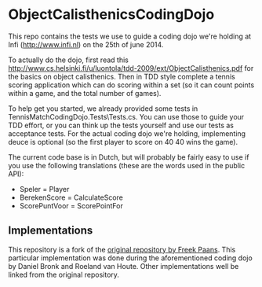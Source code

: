 ObjectCalisthenicsCodingDojo
============================
This repo contains the tests we use to guide a coding dojo we're holding at Infi (http://www.infi.nl) on the 25th of june 2014.

To actually do the dojo, first read this http://www.cs.helsinki.fi/u/luontola/tdd-2009/ext/ObjectCalisthenics.pdf for the basics on object calisthenics. Then in TDD style complete a tennis scoring application which can do scoring within a set (so it can count points within a game, and the total number of games). 

To help get you started, we already provided some tests in TennisMatchCodingDojo.Tests\Tests.cs. You can use those to guide your TDD effort, or you can think up the tests yourself and use our tests as acceptance tests. For the actual coding dojo we're holding, implementing deuce is optional (so the first player to score on 40 40 wins the game).

The current code base is in Dutch, but will probably be fairly easy to use if you use the following translations (these are the words used in the public API):
* Speler = Player
* BerekenScore = CalculateScore
* ScorePuntVoor = ScorePointFor

Implementations
---------------
This repository is a fork of the [original repository by Freek Paans](https://github.com/FreekPaans/ObjectCalisthenicsCodingDojo). This particular implementation was done during the aforementioned coding dojo by Daniel Bronk and Roeland van Houte. Other implementations well be linked from the original repository.
